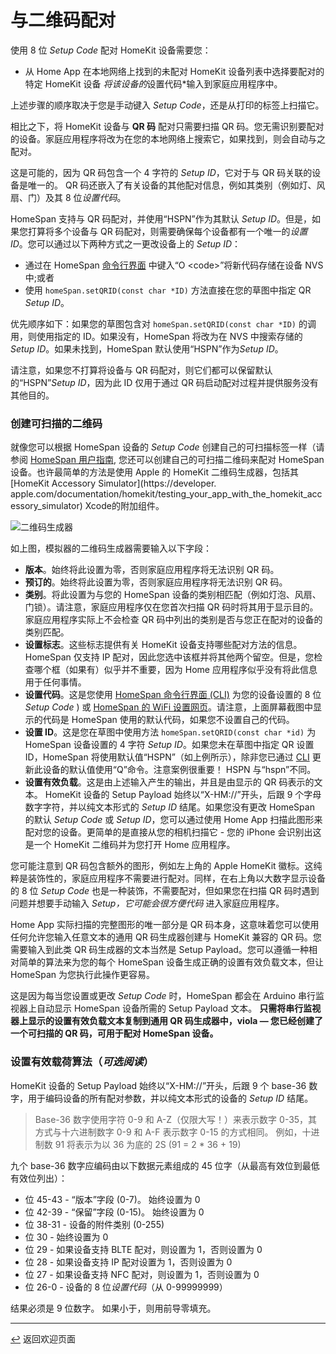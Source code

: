 # 与二维码配对

使用 8 位 *Setup Code* 配对 HomeKit 设备需要您：

* 从 Home App 在本地网络上找到的未配对 HomeKit 设备列表中选择要配对的特定 HomeKit 设备
*将该设备的*设置代码*输入到家庭应用程序中。

上述步骤的顺序取决于您是手动键入 *Setup Code*，还是从打印的标签上扫描它。

相比之下，将 HomeKit 设备与 **QR 码** 配对只需要扫描 QR 码。您无需识别要配对的设备。家庭应用程序将改为在您的本地网络上搜索它，如果找到，则会自动与之配对。

这是可能的，因为 QR 码包含一个 4 字符的 *Setup ID*，它对于与 QR 码关联的设备是唯一的。 QR 码还嵌入了有关设备的其他配对信息，例如其类别（例如灯、风扇、门）及其 8 位*设置代码*。

HomeSpan 支持与 QR 码配对，并使用“HSPN”作为其默认 *Setup ID*。但是，如果您打算将多个设备与 QR 码配对，则需要确保每个设备都有一个唯一的*设置 ID*。您可以通过以下两种方式之一更改设备上的 *Setup ID*：

* 通过在 HomeSpan [命令行界面](https://github.com/HomeSpan/HomeSpan/blob/master/docs/CLI.md) 中键入“O \<code\>”将新代码存储在设备 NVS 中;或者
* 使用 `homeSpan.setQRID(const char *ID)` 方法直接在您的草图中指定 QR *Setup ID*。
  
优先顺序如下：如果您的草图包含对 `homeSpan.setQRID(const char *ID)` 的调用，则使用指定的 ID。如果没有，HomeSpan 将改为在 NVS 中搜索存储的 *Setup ID*。如果未找到，HomeSpan 默认使用“HSPN”作为*Setup ID*。
  
请注意，如果您不打算将设备与 QR 码配对，则它们都可以保留默认的“HSPN”*Setup ID*，因为此 ID 仅用于通过 QR 码启动配对过程并提供服务没有其他目的。

### 创建可扫描的二维码

就像您可以根据 HomeSpan 设备的 *Setup Code* 创建自己的可扫描标签一样（请参阅 [HomeSpan 用户指南](https://github.com/abackup/HomeSpan-zh/blob/master/docs/UserGuide.md#创建可扫描的二维码), 您还可以创建自己的可扫描二维码来配对 HomeSpan 设备。也许最简单的方法是使用 Apple 的 HomeKit 二维码生成器，包括其 [HomeKit Accessory Simulator](https://developer. apple.com/documentation/homekit/testing_your_app_with_the_homekit_accessory_simulator) Xcode的附加组件。

![二维码生成器](images/QRCode.png)

如上图，模拟器的二维码生成器需要输入以下字段：

* **版本**。始终将此设置为零，否则家庭应用程序将无法识别 QR 码。
* **预订的**。始终将此设置为零，否则家庭应用程序将无法识别 QR 码。
* **类别**。将此设置为与您的 HomeSpan 设备的类别相匹配（例如灯泡、风扇、门锁）。请注意，家庭应用程序仅在您首次扫描 QR 码时将其用于显示目的。家庭应用程序实际上不会检查 QR 码中列出的类别是否与您正在配对的设备的类别匹配。
* **设置标志**。这些标志提供有关 HomeKit 设备支持哪些配对方法的信息。 HomeSpan 仅支持 IP 配对，因此您选中该框并将其他两个留空。但是，您检查哪个框（如果有）似乎并不重要，因为 Home 应用程序似乎没有将此信息用于任何事情。
* **设置代码**。这是您使用 [HomeSpan 命令行界面 (CLI)](https://github.com/HomeSpan/HomeSpan/blob/master/docs/CLI.md) 为您的设备设置的 8 位 *Setup Code* ) 或 [HomeSpan 的 WiFi 设置网页](https://github.com/HomeSpan/HomeSpan/blob/master/docs/UserGuide.md#setting-homespans-wifi-credentials-and-setup-code)。请注意，上面屏幕截图中显示的代码是 HomeSpan 使用的默认代码，如果您不设置自己的代码。
* **设置 ID**。这是您在草图中使用方法 `homeSpan.setQRID(const char *id)` 为 HomeSpan 设备设置的 4 字符 *Setup ID*。如果您未在草图中指定 QR 设置 ID，HomeSpan 将使用默认值“HSPN”（如上例所示），除非您已通过 [CLI](CLI.md) 更新此设备的默认值使用“Q”命令。注意案例很重要！ HSPN 与“hspn”不同。
* **设置有效负载**。这是由上述输入产生的输出，并且是由显示的 QR 码表示的文本。 HomeKit 设备的 Setup Payload 始终以“X-HM://”开头，后跟 9 个字母数字字符，并以纯文本形式的 *Setup ID* 结尾。如果您没有更改 HomeSpan 的默认 *Setup Code* 或 *Setup ID*，您可以通过使用 Home App 扫描此图形来配对您的设备。更简单的是直接从您的相机扫描它 - 您的 iPhone 会识别出这是一个 HomeKit 二维码并为您打开 Home 应用程序。

您可能注意到 QR 码包含额外的图形，例如左上角的 Apple HomeKit 徽标。这纯粹是装饰性的，家庭应用程序不需要进行配对。同样，在右上角以大数字显示设备的 8 位 *Setup Code* 也是一种装饰，不需要配对，但如果您在扫描 QR 码时遇到问题并想要手动输入 *Setup，它可能会很方便代码* 进入家庭应用程序。

Home App 实际扫描的完整图形的唯一部分是 QR 码本身，这意味着您可以使用任何允许您输入任意文本的通用 QR 码生成器创建与 HomeKit 兼容的 QR 码。您需要输入到此类 QR 码生成器的文本当然是 Setup Payload。您可以遵循一种相对简单的算法来为您的每个 HomeSpan 设备生成正确的设置有效负载文本，但让 HomeSpan 为您执行此操作更容易。

这是因为每当您设置或更改 *Setup Code* 时，HomeSpan 都会在 Arduino 串行监视器上自动显示 HomeSpan 设备所需的 Setup Payload 文本。 **只需将串行监视器上显示的设置有效负载文本复制到通用 QR 码生成器中，viola — 您已经创建了一个可扫描的 QR 码，可用于配对 HomeSpan 设备。**

### 设置有效载荷算法（*可选阅读*）

HomeKit 设备的 Setup Payload 始终以“X-HM://”开头，后跟 9 个 base-36 数字，用于编码设备的所有配对参数，并以纯文本形式的设备的 *Setup ID* 结尾。

> Base-36 数字使用字符 0-9 和 A-Z（仅限大写！）来表示数字 0-35，其方式与十六进制数字 0-9 和 A-F 表示数字 0-15 的方式相同。 例如，十进制数 91 将表示为以 36 为底的 2S (91 = 2 * 36 + 19)

九个 base-36 数字应编码由以下数据元素组成的 45 位字（从最高有效位到最低有效位列出）：

* 位 45-43 - “版本”字段 (0-7)。 始终设置为 0
* 位 42-39 - “保留”字段 (0-15)。 始终设置为 0
* 位 38-31 - 设备的附件类别 (0-255)
* 位 30 - 始终设置为 0
* 位 29 - 如果设备支持 BLTE 配对，则设置为 1，否则设置为 0
* 位 28 - 如果设备支持 IP 配对设置为 1，否则设置为 0
* 位 27 - 如果设备支持 NFC 配对，则设置为 1，否则设置为 0
* 位 26-0 - 设备的 8 位*设置代码*（从 0-99999999）

结果必须是 9 位数字。 如果小于，则用前导零填充。

---

[↩️](README.md) 返回欢迎页面



